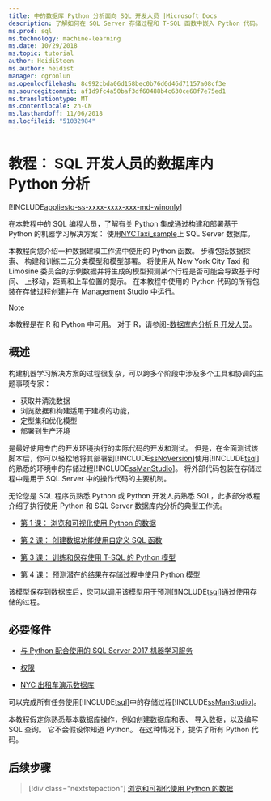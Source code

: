 ```yaml
---
title: 中的数据库 Python 分析面向 SQL 开发人员 |Microsoft Docs
description: 了解如何在 SQL Server 存储过程和 T-SQL 函数中嵌入 Python 代码。
ms.prod: sql
ms.technology: machine-learning
ms.date: 10/29/2018
ms.topic: tutorial
author: HeidiSteen
ms.author: heidist
manager: cgronlun
ms.openlocfilehash: 8c992cbda06d158bec0b76d6d46d71157a08cf3e
ms.sourcegitcommit: af1d9fc4a50baf3df60488b4c630ce68f7e75ed1
ms.translationtype: MT
ms.contentlocale: zh-CN
ms.lasthandoff: 11/06/2018
ms.locfileid: "51032984"
---
```

# <a name="tutorial-in-database-python-analytics-for-sql-developers"></a>教程： SQL 开发人员的数据库内 Python 分析
[!INCLUDE[appliesto-ss-xxxx-xxxx-xxx-md-winonly](../../includes/appliesto-ss-xxxx-xxxx-xxx-md-winonly.md)]

在本教程中的 SQL 编程人员，了解有关 Python 集成通过构建和部署基于 Python 的机器学习解决方案： 使用[NYCTaxi_sample](demo-data-nyctaxi-in-sql.md)上 SQL Server 数据库。 

本教程向您介绍一种数据建模工作流中使用的 Python 函数。 步骤包括数据探索、 构建和训练二元分类模型和模型部署。 将使用从 New York City Taxi 和 Limosine 委员会的示例数据并将生成的模型预测某个行程是否可能会导致基于时间、 上移动，距离和上车位置的提示。 在本教程中使用的 Python 代码的所有包装在存储过程创建并在 Management Studio 中运行。

> [!NOTE]
> 本教程是在 R 和 Python 中可用。 对于 R，请参阅[-数据库内分析 R 开发人员](sqldev-in-database-r-for-sql-developers.md)。

## <a name="overview"></a>概述

构建机器学习解决方案的过程很复杂，可以跨多个阶段中涉及多个工具和协调的主题事项专家：

+ 获取并清洗数据
+ 浏览数据和构建适用于建模的功能，
+ 定型集和优化模型
+ 部署到生产环境

是最好使用专门的开发环境执行的实际代码的开发和测试。 但是，在全面测试该脚本后，你可以轻松地将其部署到[!INCLUDE[ssNoVersion](../../includes/ssnoversion-md.md)]使用[!INCLUDE[tsql](../../includes/tsql-md.md)]的熟悉的环境中的存储过程[!INCLUDE[ssManStudio](../../includes/ssmanstudio-md.md)]。 将外部代码包装在存储过程中是用于 SQL Server 中的操作代码的主要机制。

无论您是 SQL 程序员熟悉 Python 或 Python 开发人员熟悉 SQL，此多部分教程介绍了执行使用 Python 和 SQL Server 数据库内分析的典型工作流。 

+ [第 1 课： 浏览和可视化使用 Python 的数据](sqldev-py3-explore-and-visualize-the-data.md)

+ [第 2 课： 创建数据功能使用自定义 SQL 函数](sqldev-py4-create-data-features-using-t-sql.md)

+ [第 3 课： 训练和保存使用 T-SQL 的 Python 模型](sqldev-py5-train-and-save-a-model-using-t-sql.md)

+ [第 4 课： 预测潜在的结果在存储过程中使用 Python 模型](sqldev-py6-operationalize-the-model.md)

该模型保存到数据库后，您可以调用该模型用于预测[!INCLUDE[tsql](../../includes/tsql-md.md)]通过使用存储的过程。

## <a name="prerequisites"></a>必要條件

+ [与 Python 配合使用的 SQL Server 2017 机器学习服务](../install/sql-machine-learning-services-windows-install.md#verify-installation)

+ [权限](../security/user-permission.md)

+ [NYC 出租车演示数据库](demo-data-nyctaxi-in-sql.md)

可以完成所有任务使用[!INCLUDE[tsql](../../includes/tsql-md.md)]中的存储过程[!INCLUDE[ssManStudio](../../includes/ssmanstudio-md.md)]。

本教程假定你熟悉基本数据库操作，例如创建数据库和表、 导入数据，以及编写 SQL 查询。 它不会假设你知道 Python。 在这种情况下，提供了所有 Python 代码。 

## <a name="next-steps"></a>后续步骤

> [!div class="nextstepaction"]
> [浏览和可视化使用 Python 的数据](sqldev-py3-explore-and-visualize-the-data.md)
